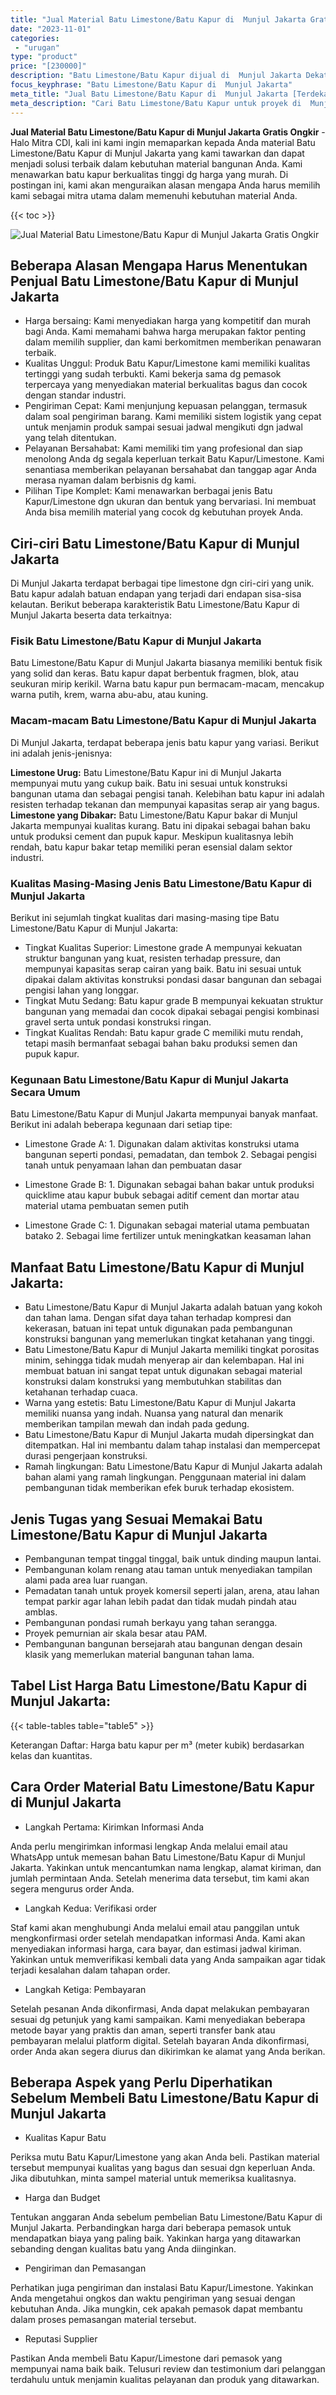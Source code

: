 ```yaml
---
title: "Jual Material Batu Limestone/Batu Kapur di  Munjul Jakarta Gratis Ongkir"
date: "2023-11-01"
categories:
 - "urugan"
type: "product"
price: "[230000]"
description: "Batu Limestone/Batu Kapur dijual di  Munjul Jakarta Dekat. Batu Limestone/Batu Kapur ini sering dipakai dalam proyek konstruksi sebagai material dinding yang mewah dan awet. Hubungi kami untuk informasi lebih lanjut."
focus_keyphrase: "Batu Limestone/Batu Kapur di  Munjul Jakarta"
meta_title: "Jual Batu Limestone/Batu Kapur di  Munjul Jakarta [Terdekat] - CDI"
meta_description: "Cari Batu Limestone/Batu Kapur untuk proyek di  Munjul Jakarta? Kami menawarkan Batu Limestone/Batu Kapur berkualitas untuk batu alam. Raih penawaran terbaik sekarang."
---
```


**Jual Material Batu Limestone/Batu Kapur di  Munjul Jakarta Gratis Ongkir** - Halo Mitra CDI, kali ini kami ingin memaparkan kepada Anda material Batu Limestone/Batu Kapur di  Munjul Jakarta yang kami tawarkan dan dapat menjadi solusi terbaik dalam kebutuhan material bangunan Anda. Kami menawarkan batu kapur berkualitas tinggi dg harga yang murah. Di postingan ini, kami akan menguraikan alasan mengapa Anda harus memilih kami sebagai mitra utama dalam memenuhi kebutuhan material Anda.

{{< toc >}}

![Jual Material Batu Limestone/Batu Kapur di  Munjul Jakarta Gratis Ongkir](/images/urugan/batu-limestone-13.jpg)

## Beberapa Alasan Mengapa Harus Menentukan Penjual Batu Limestone/Batu Kapur di  Munjul Jakarta

*   Harga bersaing: Kami menyediakan harga yang kompetitif dan murah bagi Anda. Kami memahami bahwa harga merupakan faktor penting dalam memilih supplier, dan kami berkomitmen memberikan penawaran terbaik.
*   Kualitas Unggul: Produk Batu Kapur/Limestone kami memiliki kualitas tertinggi yang sudah terbukti. Kami bekerja sama dg pemasok terpercaya yang menyediakan material berkualitas bagus dan cocok dengan standar industri.
*   Pengiriman Cepat: Kami menjunjung kepuasan pelanggan, termasuk dalam soal pengiriman barang. Kami memiliki sistem logistik yang cepat untuk menjamin produk sampai sesuai jadwal mengikuti dgn jadwal yang telah ditentukan.
*   Pelayanan Bersahabat: Kami memiliki tim yang profesional dan siap menolong Anda dg segala keperluan terkait Batu Kapur/Limestone. Kami senantiasa memberikan pelayanan bersahabat dan tanggap agar Anda merasa nyaman dalam berbisnis dg kami.
*   Pilihan Tipe Komplet: Kami menawarkan berbagai jenis Batu Kapur/Limestone dgn ukuran dan bentuk yang bervariasi. Ini membuat Anda bisa memilih material yang cocok dg kebutuhan proyek Anda.

## Ciri-ciri Batu Limestone/Batu Kapur di  Munjul Jakarta

Di  Munjul Jakarta terdapat berbagai tipe limestone dgn ciri-ciri yang unik. Batu kapur adalah batuan endapan yang terjadi dari endapan sisa-sisa kelautan. Berikut beberapa karakteristik Batu Limestone/Batu Kapur di  Munjul Jakarta beserta data terkaitnya:

### Fisik Batu Limestone/Batu Kapur di  Munjul Jakarta

Batu Limestone/Batu Kapur di  Munjul Jakarta biasanya memiliki bentuk fisik yang solid dan keras. Batu kapur dapat berbentuk fragmen, blok, atau seukuran mirip kerikil. Warna batu kapur pun bermacam-macam, mencakup warna putih, krem, warna abu-abu, atau kuning.

### Macam-macam Batu Limestone/Batu Kapur di  Munjul Jakarta

Di  Munjul Jakarta, terdapat beberapa jenis batu kapur yang variasi. Berikut ini adalah jenis-jenisnya:

**Limestone Urug:** Batu Limestone/Batu Kapur ini di  Munjul Jakarta mempunyai mutu yang cukup baik. Batu ini sesuai untuk konstruksi bangunan utama dan sebagai pengisi tanah. Kelebihan batu kapur ini adalah resisten terhadap tekanan dan mempunyai kapasitas serap air yang bagus.
**Limestone yang Dibakar:** Batu Limestone/Batu Kapur bakar di  Munjul Jakarta mempunyai kualitas kurang. Batu ini dipakai sebagai bahan baku untuk produksi cement dan pupuk kapur. Meskipun kualitasnya lebih rendah, batu kapur bakar tetap memiliki peran esensial dalam sektor industri.

### Kualitas Masing-Masing Jenis Batu Limestone/Batu Kapur di  Munjul Jakarta

Berikut ini sejumlah tingkat kualitas dari masing-masing tipe Batu Limestone/Batu Kapur di  Munjul Jakarta:

*   Tingkat Kualitas Superior: Limestone grade A mempunyai kekuatan struktur bangunan yang kuat, resisten terhadap pressure, dan mempunyai kapasitas serap cairan yang baik. Batu ini sesuai untuk dipakai dalam aktivitas konstruksi pondasi dasar bangunan dan sebagai pengisi lahan yang longgar.
*   Tingkat Mutu Sedang: Batu kapur grade B mempunyai kekuatan struktur bangunan yang memadai dan cocok dipakai sebagai pengisi kombinasi gravel serta untuk pondasi konstruksi ringan.
*   Tingkat Kualitas Rendah: Batu kapur grade C memiliki mutu rendah, tetapi masih bermanfaat sebagai bahan baku produksi semen dan pupuk kapur.

### Kegunaan Batu Limestone/Batu Kapur di  Munjul Jakarta Secara Umum

Batu Limestone/Batu Kapur di  Munjul Jakarta mempunyai banyak manfaat. Berikut ini adalah beberapa kegunaan dari setiap tipe:

*   Limestone Grade A: 1. Digunakan dalam aktivitas konstruksi utama bangunan seperti pondasi, pemadatan, dan tembok 2. Sebagai pengisi tanah untuk penyamaan lahan dan pembuatan dasar

*   Limestone Grade B: 1. Digunakan sebagai bahan bakar untuk produksi quicklime atau kapur bubuk sebagai aditif cement dan mortar atau material utama pembuatan semen putih

*   Limestone Grade C: 1. Digunakan sebagai material utama pembuatan batako 2. Sebagai lime fertilizer untuk meningkatkan keasaman lahan

## Manfaat Batu Limestone/Batu Kapur di  Munjul Jakarta:

*   Batu Limestone/Batu Kapur di  Munjul Jakarta adalah batuan yang kokoh dan tahan lama. Dengan sifat daya tahan terhadap kompresi dan kekerasan, batuan ini tepat untuk digunakan pada pembangunan konstruksi bangunan yang memerlukan tingkat ketahanan yang tinggi.
*   Batu Limestone/Batu Kapur di  Munjul Jakarta memiliki tingkat porositas minim, sehingga tidak mudah menyerap air dan kelembapan. Hal ini membuat batuan ini sangat tepat untuk digunakan sebagai material konstruksi dalam konstruksi yang membutuhkan stabilitas dan ketahanan terhadap cuaca.
*   Warna yang estetis: Batu Limestone/Batu Kapur di  Munjul Jakarta memiliki nuansa yang indah. Nuansa yang natural dan menarik memberikan tampilan mewah dan indah pada gedung.
*   Batu Limestone/Batu Kapur di  Munjul Jakarta mudah dipersingkat dan ditempatkan. Hal ini membantu dalam tahap instalasi dan mempercepat durasi pengerjaan konstruksi.
*   Ramah lingkungan: Batu Limestone/Batu Kapur di  Munjul Jakarta adalah bahan alami yang ramah lingkungan. Penggunaan material ini dalam pembangunan tidak memberikan efek buruk terhadap ekosistem.

## Jenis Tugas yang Sesuai Memakai Batu Limestone/Batu Kapur di  Munjul Jakarta

*   Pembangunan tempat tinggal tinggal, baik untuk dinding maupun lantai.
*   Pembangunan kolam renang atau taman untuk menyediakan tampilan alami pada area luar ruangan.
*   Pemadatan tanah untuk proyek komersil seperti jalan, arena, atau lahan tempat parkir agar lahan lebih padat dan tidak mudah pindah atau amblas.
*   Pembangunan pondasi rumah berkayu yang tahan serangga.
*   Proyek pemurnian air skala besar atau PAM.
*   Pembangunan bangunan bersejarah atau bangunan dengan desain klasik yang memerlukan material bangunan tahan lama.

## Tabel List Harga Batu Limestone/Batu Kapur di  Munjul Jakarta:

{{< table-tables table="table5" >}}

Keterangan Daftar: Harga batu kapur per m³ (meter kubik) berdasarkan kelas dan kuantitas.

## Cara Order Material Batu Limestone/Batu Kapur di  Munjul Jakarta

*   Langkah Pertama: Kirimkan Informasi Anda

Anda perlu mengirimkan informasi lengkap Anda melalui email atau WhatsApp untuk memesan bahan Batu Limestone/Batu Kapur di  Munjul Jakarta. Yakinkan untuk mencantumkan nama lengkap, alamat kiriman, dan jumlah permintaan Anda. Setelah menerima data tersebut, tim kami akan segera mengurus order Anda.
*   Langkah Kedua: Verifikasi order

Staf kami akan menghubungi Anda melalui email atau panggilan untuk mengkonfirmasi order setelah mendapatkan informasi Anda. Kami akan menyediakan informasi harga, cara bayar, dan estimasi jadwal kiriman. Yakinkan untuk memverifikasi kembali data yang Anda sampaikan agar tidak terjadi kesalahan dalam tahapan order.
*   Langkah Ketiga: Pembayaran

Setelah pesanan Anda dikonfirmasi, Anda dapat melakukan pembayaran sesuai dg petunjuk yang kami sampaikan. Kami menyediakan beberapa metode bayar yang praktis dan aman, seperti transfer bank atau pembayaran melalui platform digital. Setelah bayaran Anda dikonfirmasi, order Anda akan segera diurus dan dikirimkan ke alamat yang Anda berikan.

## Beberapa Aspek yang Perlu Diperhatikan Sebelum Membeli Batu Limestone/Batu Kapur di  Munjul Jakarta

*   Kualitas Kapur Batu

Periksa mutu Batu Kapur/Limestone yang akan Anda beli. Pastikan material tersebut mempunyai kualitas yang bagus dan sesuai dgn keperluan Anda. Jika dibutuhkan, minta sampel material untuk memeriksa kualitasnya.
*   Harga dan Budget

Tentukan anggaran Anda sebelum pembelian Batu Limestone/Batu Kapur di  Munjul Jakarta. Perbandingkan harga dari beberapa pemasok untuk mendapatkan biaya yang paling baik. Yakinkan harga yang ditawarkan sebanding dengan kualitas batu yang Anda diinginkan.
*   Pengiriman dan Pemasangan

Perhatikan juga pengiriman dan instalasi Batu Kapur/Limestone. Yakinkan Anda mengetahui ongkos dan waktu pengiriman yang sesuai dengan kebutuhan Anda. Jika mungkin, cek apakah pemasok dapat membantu dalam proses pemasangan material tersebut.
*   Reputasi Supplier

Pastikan Anda membeli Batu Kapur/Limestone dari pemasok yang mempunyai nama baik baik. Telusuri review dan testimonium dari pelanggan terdahulu untuk menjamin kualitas pelayanan dan produk yang ditawarkan.